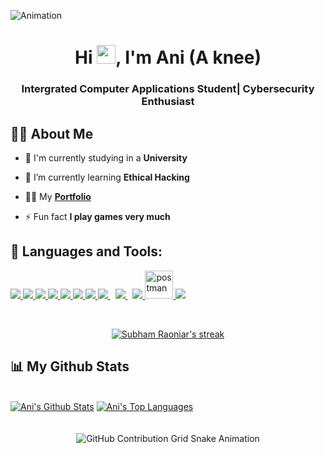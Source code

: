 ![Animation](https://github.com/user-attachments/assets/47fa3348-8bac-4422-af4a-cabdcecc918a)




<h1 align="center">Hi <img src="https://raw.githubusercontent.com/MartinHeinz/MartinHeinz/master/wave.gif" width="30px">, I'm Ani (A knee)</h1>
<h3 align="center">Intergrated Computer Applications Student| Cybersecurity Enthusiast </h3>


## 🙋‍♂️ About Me

- 🔭 I'm currently studying in a **University**

- 🌱 I’m currently learning **Ethical Hacking**

- 👨‍💻 My **[Portfolio](https://ani-portfolio-git-main-a-knee09s-projects.vercel.app/)** 

- ⚡ Fun fact **I play games very much**

## 🚀 Languages and Tools:

<p align="left"> 
    <a href="https://reactjs.org/" target="_blank"> <img src="https://img.icons8.com/color/48/000000/react-native.png"/> </a>
    <a href="https://www.php.net/" target="_blank"> <img src="https://img.icons8.com/offices/50/000000/php-logo.png"/> </a> 
    <a href="https://developer.mozilla.org/en-US/docs/Web/JavaScript" target="_blank"> <img src="https://img.icons8.com/color/48/000000/javascript.png"/> </a> 
    <a href="https://www.w3.org/html/" target="_blank"> <img src="https://img.icons8.com/color/48/000000/html-5.png"/> </a> 
    <a href="https://www.w3schools.com/css/" target="_blank"> <img src="https://img.icons8.com/color/48/000000/css3.png"/> </a> 
    <a href="https://getbootstrap.com" target="_blank"> <img src="https://img.icons8.com/color/48/000000/bootstrap.png"/> </a> 
    <a href="https://www.python.org" target="_blank"> <img src="https://img.icons8.com/color/48/000000/python.png"/> </a> 
    <a style="padding-right:8px;" href="https://nodejs.org" target="_blank"> <img src="https://img.icons8.com/color/48/000000/nodejs.png"/> </a> 
    <a style="padding-right:8px;" href="https://www.mysql.com/" target="_blank"> <img src="https://img.icons8.com/fluent/50/000000/mysql-logo.png"/> </a>
    <a href="https://firebase.google.com/" target="_blank"> <img src="https://img.icons8.com/color/48/000000/firebase.png"/> </a> 
    <a href="https://postman.com" target="_blank"> <img src="https://www.vectorlogo.zone/logos/getpostman/getpostman-icon.svg" alt="postman" width="45" height="45"/> </a>
    <a href="https://visualstudio.microsoft.com/vs/features/cplusplus/" target="_blank"> <img src="https://img.icons8.com/color/50/000000/c-plus-plus-logo.png"/> </a>
</p>

<br/>

<p align="center">
    <a href="https://github.com/SubhamRaoniar28/github-readme-streak-stats">
        <img title="🔥 Get streak stats for your profile at git.io/streak-stats" alt="Subham Raoniar's streak" src="https://github-readme-streak-stats.herokuapp.com/?user=0xdedinfosec&theme=black-ice&hide_border=true&stroke=0000&background=060A0CD0"/>
    </a>
</p>

## 📊 My Github Stats

  <br/>
    <a href="https://github.com/SubhamRaoniar28/github-readme-stats"><img alt="Ani's Github Stats" src="https://github-readme-stats.vercel.app/api?username=0xdedinfosec&show_icons=true&count_private=true&theme=react&hide_border=true&bg_color=0D1117" /></a>
  <a href="https://github.com/SubhamRaoniar28/github-readme-stats"><img alt="Ani's Top Languages" src="https://github-readme-stats.vercel.app/api/top-langs/?username=0xdedinfosec&langs_count=8&count_private=true&layout=compact&theme=react&hide_border=true&bg_color=0D1117" /></a>
  <br/>


<br/>
<br/>

<div align="center">
  <picture>
    <source media="(prefers-color-scheme: dark)" srcset="https://raw.githubusercontent.com/cxinu/cxinu/output/github-contribution-grid-snake-dark.svg">
    <source media="(prefers-color-scheme: light)" srcset="https://raw.githubusercontent.com/cxinu/cxinu/output/github-contribution-grid-snake.svg">
    <img alt="GitHub Contribution Grid Snake Animation" src="https://raw.githubusercontent.com/cxinu/cxinu/output/github-contribution-grid-snake.svg">
  </picture>
</div>

<br/>
<br/>









<!-- Proudly created with GPRM ( https://gprm.itsvg.in ) -->

